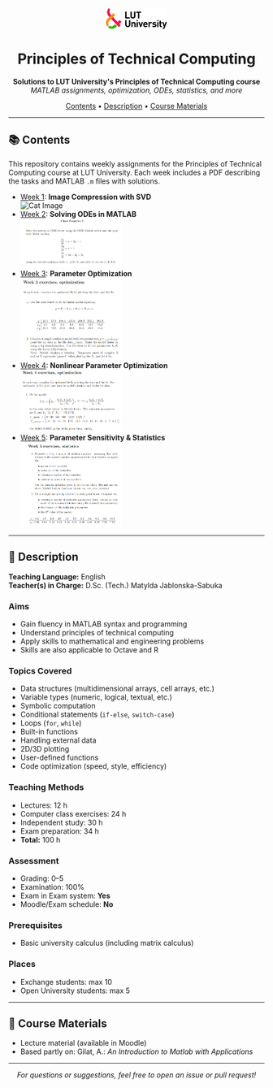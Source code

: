 <!-- BANNER START -->
<p align="center">
  <img src="assets/lut-logo.svg" width="120" alt="LUT Logo"/>
</p>
<h1 align="center">Principles of Technical Computing</h1>
<p align="center">
  <b>Solutions to LUT University's Principles of Technical Computing course</b><br>
  <i>MATLAB assignments, optimization, ODEs, statistics, and more</i>
</p>
<p align="center">
  <a href="#contents">Contents</a> •
  <a href="#description">Description</a> •
  <a href="#course-materials">Course Materials</a>
</p>
<!-- BANNER END -->

---

## 📚 Contents

This repository contains weekly assignments for the Principles of Technical Computing course at LUT University. Each week includes a PDF describing the tasks and MATLAB `.m` files with solutions.

- [Week 1](./week1/): <b>Image Compression with SVD</b><br>
  <img src="week1/cat.jpg" width="200" alt="Cat Image"/>
- [Week 2](./week2/): <b>Solving ODEs in MATLAB</b><br>
  <img src="assets/wk2.png" width="200"/>
- [Week 3](./week3/): <b>Parameter Optimization</b><br>
  <img src="assets/wk3.png" width="200"/>
- [Week 4](./week4/): <b>Nonlinear Parameter Optimization</b><br>
  <img src="assets/wk4.png" width="200"/>
- [Week 5](./week5/): <b>Parameter Sensitivity & Statistics</b><br>
  <img src="assets/wk5.png" width="200"/>

---

## 📝 Description

**Teaching Language:** English  
**Teacher(s) in Charge:** D.Sc. (Tech.) Matylda Jablonska-Sabuka

### Aims
- Gain fluency in MATLAB syntax and programming
- Understand principles of technical computing
- Apply skills to mathematical and engineering problems
- Skills are also applicable to Octave and R

### Topics Covered
- Data structures (multidimensional arrays, cell arrays, etc.)
- Variable types (numeric, logical, textual, etc.)
- Symbolic computation
- Conditional statements (`if-else`, `switch-case`)
- Loops (`for`, `while`)
- Built-in functions
- Handling external data
- 2D/3D plotting
- User-defined functions
- Code optimization (speed, style, efficiency)

### Teaching Methods
- Lectures: 12 h
- Computer class exercises: 24 h
- Independent study: 30 h
- Exam preparation: 34 h
- **Total:** 100 h

### Assessment
- Grading: 0–5
- Examination: 100%
- Exam in Exam system: **Yes**
- Moodle/Exam schedule: **No**

### Prerequisites
- Basic university calculus (including matrix calculus)

### Places
- Exchange students: max 10
- Open University students: max 5

---

## 📖 Course Materials
- Lecture material (available in Moodle)
- Based partly on: Gilat, A.: <i>An Introduction to Matlab with Applications</i>

---

<p align="center">
  <i>For questions or suggestions, feel free to open an issue or pull request!</i>
</p>
